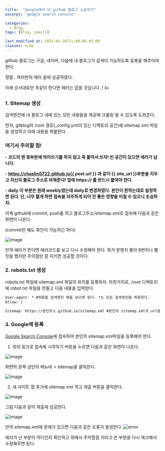```yaml
---
title:  "Google에서 내 github 블로그 노출하기"
excerpt: "google search console"

categories:
  - Blog
tags: [Blog, jekyll]

last_modified_at: 2021-05-28T11:00:00-05:00
classes: wide
---
```

github 블로그는 구글, 네이버, 다음에 내 블로그가 검색이 가능하도록 등록을 해주어야 한다.

정말.. 여러번의 에러 끝에 성공하였다.

아래 순서대로만 똑같이 한다면 에러는 없을 것입니다..! 👍

### 1. Sitemap 생성

검색엔진에 내 블로그 내에 있는 모든 내용들을 제공해 크롤링 될 수 있도록 도와준다.

먼저, gitblog의 /root 경로(\_config.yml이 있는 디렉토리 공간)에 sitemap.xml 파일을 생성하고 아래 내용을 복붙한다. 

<script src="https://gist.github.com/chaelin0722/f3f4af632e796bd05f7e23066299647d.js"></script>

### **여기서 주의할 점!**

**- 코드의 맨 윗부분에 띄어쓰기를 하지 않고 꼭 붙여서 쓰자! 빈 공간이 있으면 에러가 납니다.**

**- <loc>https://chaelin0722.github.io{{ post.url }}</loc> 과 같이 {{ site_url }}부분을 지우고 자신의 블로그 주소로 바꿔준다! 앞에 https:// 를 반드시 붙여야 한다.**

**- <changefreq>daily</changefreq> 이 부분은 원래 weekly였는데 daily로 변경하였다. 본인이 원하는대로 설정하면 된다. 단, 너무 짧게 하면 접속을 자주하게 되어 안 좋은 영향을 미칠 수 있으니 조심하자.** 

이제 github에 commit, push를 하고 블로그주소/sitemap.xml로 접속해 다음과 같은 화면이 나온다.

(commit만 해도 확인이 가능하긴 하다)

![image](https://user-images.githubusercontent.com/53431568/119919252-03408080-bfa5-11eb-81fa-9984c76e89ec.png)

만약 에러가 뜬다면 에러코드를 보고 다시 수정해야 한다. 뭐가 문젠지 몰라 8번이나 뻘짓을 했지만 주의점만 잘 지키면 성공할 것이다. 

### 2. robots.txt 생성
robots.txt 파일에 sitemap.xml 파일의 위치를 등록하자. 마찬가지로, /root 디렉토리에 robot.txt 파일을 만들고 다음 내용을 입력한다.
~~~xml
User-agent: * #허용할 검색엔진 명을 넣으면 된다. *는 모든 검색엔진을 허용한다.
Allow: /

Sitemap: https://본인주소.github.io/sitemap.xml #본인의 sitemap.xml의 url을 입력하면 된다.
~~~

### 3. Google에 등록
[Google Search Console](https://search.google.com/search-console/about)에 접속하여 본인의 sitemap.xml파일을 등록해야 한다. 

1. 위의 링크로 접속해 시작하기 버튼을 누르면 다음과 같은 화면이 나온다. 

![image](https://user-images.githubusercontent.com/53431568/119919718-f83a2000-bfa5-11eb-9854-9a537a1b95ff.png)

  화면의 왼쪽 상단의 메뉴바 > sitemap을 클릭한다.

![image](https://user-images.githubusercontent.com/53431568/119919782-1869df00-bfa6-11eb-9d4d-083ca900d743.png)

2. 새 사이트 맵 추가에 sitemap.xml 적고 제출 버튼을 클릭한다.

![image](https://user-images.githubusercontent.com/53431568/119919856-464f2380-bfa6-11eb-8604-33bef129610d.png)

그럼 다음과 같이 제출에 성공한다.

![image](https://user-images.githubusercontent.com/53431568/119919911-5d8e1100-bfa6-11eb-9b83-f851b1ae7db9.png)


만약 sitemap.xml에 문제가 있으면 다음과 같은 오류가 발생한다.
![error](https://user-images.githubusercontent.com/53431568/119920050-99c17180-bfa6-11eb-9561-d45e25c40cf8.JPG)

에러가 난 부분이 어디인지 확인하고 위에서 주의할점 이라고 쓴 부분을 다시 체크해서 수정해주면 된다.


